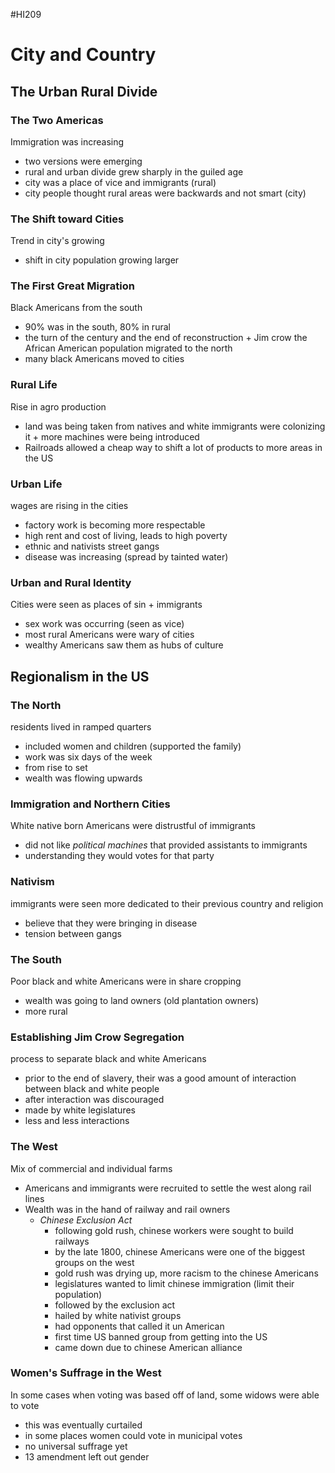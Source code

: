 #HI209 

# City and Country

## The Urban Rural Divide

### The Two Americas

Immigration was increasing
- two versions were emerging
- rural and urban divide grew sharply in the guiled age
- city was a place of vice and immigrants (rural)
- city people thought rural areas were backwards and not smart (city)

### The Shift toward Cities

Trend in city's growing
- shift in city population growing larger

### The First Great Migration

Black Americans from the south
- 90% was in the south, 80% in rural
- the turn of the century and the end of reconstruction + Jim crow the African American population migrated to the north
- many black Americans moved to cities

### Rural Life

Rise in agro production
- land was being taken from natives and white immigrants were colonizing it + more machines were being introduced
- Railroads allowed a cheap way to shift a lot of products to more areas in the US

### Urban Life

wages are rising in the cities
- factory work is becoming more respectable
- high rent and cost of living, leads to high poverty
- ethnic and nativists street gangs
- disease was increasing (spread by tainted water)

### Urban and Rural Identity

Cities were seen as places of sin + immigrants
- sex work was occurring (seen as vice)
- most rural Americans were wary of cities 
- wealthy Americans saw them as hubs of culture

## Regionalism in the US

### The North

residents lived in ramped quarters
- included women and children (supported the family)
- work was six days of the week
- from rise to set
- wealth was flowing upwards

### Immigration and Northern Cities

White native born Americans were distrustful of immigrants
- did not like *political machines* that provided assistants to immigrants
- understanding they would votes for that party

### Nativism

immigrants were seen more dedicated to their previous country and religion
- believe that they were bringing in disease
- tension between gangs

### The South

Poor black and white Americans were in share cropping
- wealth was going to land owners (old plantation owners)
- more rural

### Establishing Jim Crow Segregation

process to separate black and white Americans
- prior to the end of slavery, their was a good amount of interaction between black and white people
- after interaction was discouraged
- made by white legislatures 
- less and less interactions

### The West

Mix of commercial and individual farms
- Americans and immigrants were recruited to settle the west along rail lines
- Wealth was in the hand of railway and rail owners
	- *Chinese Exclusion Act*
		- following gold rush, chinese workers were sought to build railways
		- by the late 1800, chinese Americans were one of the biggest groups on the west
		- gold rush was drying up, more racism to the chinese Americans
		- legislatures wanted to limit chinese immigration (limit their population)
		- followed by the exclusion act 
		- hailed by white nativist groups
		- had opponents that called it un American
		- first time US banned group from getting into the US
		- came down due to chinese American alliance

 ### Women's Suffrage in the West

 In some cases when voting was based off of land, some widows were able to vote
 - this was eventually curtailed
 - in some places women could vote in municipal votes 
 - no universal suffrage yet
 - 13 amendment left out gender


